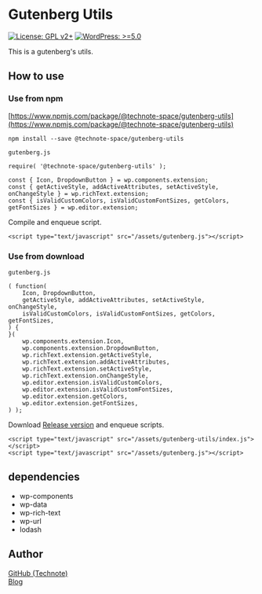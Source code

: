 # Gutenberg Utils

[![License: GPL v2+](https://img.shields.io/badge/License-GPL%20v2%2B-blue.svg)](http://www.gnu.org/licenses/gpl-2.0.html)
[![WordPress: >=5.0](https://img.shields.io/badge/WordPress-%3E%3D5.0-brightgreen.svg)](https://wordpress.org/)

This is a gutenberg's utils.

## How to use
### Use from npm
[https://www.npmjs.com/package/@technote-space/gutenberg-utils](https://www.npmjs.com/package/@technote-space/gutenberg-utils)

```
npm install --save @technote-space/gutenberg-utils
```

`gutenberg.js`
```
require( '@technote-space/gutenberg-utils' );

const { Icon, DropdownButton } = wp.components.extension;
const { getActiveStyle, addActiveAttributes, setActiveStyle, onChangeStyle } = wp.richText.extension;
const { isValidCustomColors, isValidCustomFontSizes, getColors, getFontSizes } = wp.editor.extension;
```

Compile and enqueue script.

```
<script type="text/javascript" src="/assets/gutenberg.js"></script>
```

### Use from download

`gutenberg.js`
```
( function(
	Icon, DropdownButton,
	getActiveStyle, addActiveAttributes, setActiveStyle, onChangeStyle,
	isValidCustomColors, isValidCustomFontSizes, getColors, getFontSizes,
) {
}(
	wp.components.extension.Icon,
	wp.components.extension.DropdownButton,
	wp.richText.extension.getActiveStyle,
	wp.richText.extension.addActiveAttributes,
	wp.richText.extension.setActiveStyle,
	wp.richText.extension.onChangeStyle,
	wp.editor.extension.isValidCustomColors,
	wp.editor.extension.isValidCustomFontSizes,
	wp.editor.extension.getColors,
	wp.editor.extension.getFontSizes,
) );
```

Download [Release version](https://raw.githubusercontent.com/technote-space/gutenberg-utils/master/build/index.js) and enqueue scripts.
```
<script type="text/javascript" src="/assets/gutenberg-utils/index.js"></script>
<script type="text/javascript" src="/assets/gutenberg.js"></script>
```

## dependencies
- wp-components
- wp-data
- wp-rich-text
- wp-url
- lodash

## Author
[GitHub (Technote)](https://github.com/technote-space)  
[Blog](https://technote.space)
